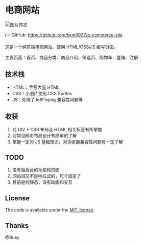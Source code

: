 
# 电商网站

![图片预览](![](http://oph264zoo.bkt.clouddn.com/17-7-20/6482721.jpg))

👉 GitHub: https://github.com/bxm0927/e-commerce-site

这是一个纯前端电商网站，使用 HTML/CSS/JS 编写页面。

主要页面：首页、商品分类、商品介绍、筛选页、购物车、登陆、注册

## 技术栈

+ HTML：手写大量 HTML
+ CSS：小图片使用 CSS Sprites
+ JS：处理了 ie6Fixpng 兼容性问题等

## 收获

1. 对 DIV + CSS 布局及 HTML 相关标签有所掌握
2. 对常见网页布局设计有简单的了解
3. 掌握一定的 JS 基础知识，对浏览器兼容性问题有一定了解


## TODO

1. 没有做后台的功能和页面
2. 网站目前不是响应式的，尺寸固定了
3. 目前是纯静态，没有动画和交互

## License

The code is available under the [MIT license](LICENSE.txt).


## Thanks

@Busy

